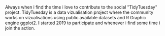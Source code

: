 Always when i find the time i love to contribute to the social "TidyTuesday" project. TidyTuesday is a data vizualisation project where the community works on vizualisations using public available datasets and R Graphic engine ggplot2. I started 2019 to participate and whenever i find some time i join the action. 

